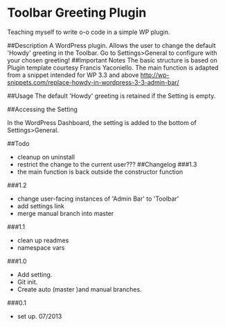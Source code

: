 
Toolbar Greeting Plugin
=========================

Teaching myself to write o-o code in a simple WP plugin.

##Description
A WordPress plugin. Allows the user to change the default 'Howdy' greeting in the Toolbar. Go to Settings>General to configure with your chosen greeting!
##Important Notes
The basic structure is based on Plugin template courtesy Francis Yaconiello.
The main function is adapted from a snippet intended for WP 3.3 and above
http://wp-snippets.com/replace-howdy-in-wordpress-3-3-admin-bar/ 

##Usage
The default 'Howdy' greeting is retained if the Setting is empty.

##Accessing the Setting

In the WordPress Dashboard, the setting is added to the bottom of Settings>General.

##Todo
* cleanup on uninstall
* restrict the change to the current user???
##Changelog
###1.3
* the main function is back outside the constructor function

###1.2
* change user-facing instances of 'Admin Bar' to 'Toolbar'
* add settings link
* merge manual branch into master

###1.1
* clean up readmes
* namespace vars

###1.0 
* Add setting.
* Git init.
* Create auto (master )and manual branches.

###0.1
* set up. 07/2013
